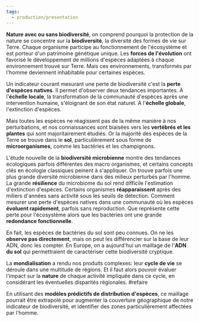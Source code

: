 ```yaml
---
tags:
  - production/presentation
---
```

**Nature avec ou sans biodiversité**, on comprend pourquoi la protection de la nature se concentre sur la **biodiversité**, la diversité des formes de vie sur Terre. Chaque organisme participe au fonctionnement de l'écosystème et est porteur d'un patrimoine génétique unique. Les **forces de l'évolution** ont favorisé le développement de millions d'espèces adaptées à chaque environnement trouvé sur Terre. Mais ces environnements, transformés par l'homme deviennent inhabitable pour certaines espèces.

Un indicateur courant mesurant une perte de biodiversité c'est la **perte d'espèces natives**. Il permet d'observer deux tendances importantes. À l'**échelle locale**, la transformation de la communauté d'espèces après une intervention humaine, s'éloignant de son état naturel. A l'**échelle globale**, l'extinction d'espèces.

Mais toutes les espèces ne réagissent pas de la même manière à nos perturbations, et nos connaissances sont biaisées vers les **vertébrés et les plantes** qui sont majoritairement étudiés. Or la majorité des espèces de la Terre se trouve dans le **sol**, particulièrement sous forme de **microorganismes**, comme les bactéries et les champignons.

L'étude nouvelle de la **biodiversité microbienne** montre des tendances écologiques parfois différentes des macro organismes, et certains concepts clés en écologie classiques peinent à s'appliquer. On trouve parfois une plus grande diversité microbienne dans des milieux perturbés par l'homme. La grande **résilience** du microbiome du sol rend difficile l'estimation d'extinction d'espèces. Certains organismes **réapparaissent** après des miliers d'années sans activité sous les seuils de détection. Comment mesurer une perte d'espèces natives dans une communauté où les espèces **évoluent rapidement**, parfois sans reproduction. Que représente cette perte pour l'écosystème alors que les bactéries ont une grande **redondance fonctionnelle**.

En fait, les espèces de bactéries du sol sont peu connues. On ne les **observe pas directement**, mais on peut les différencier sur la base de leur ADN, donc les compter. En Europe, on a aujourd'hui un maillage de l'**ADN du sol** qui permettraient de caractériser cette biodiversité cryptique. 

La **mondialisation** a rendu nos produits complexes: leur **cycle de vie** se déroule dans une multitude de régions. Et il faut alors pouvoir évaluer l'impact sur la **nature** de chaque activité impliquée dans ce cycle, en considérant les éventuelles disparités régionales. #refaire

En utilisant des **modèles prédictifs de distribution d'espèces**, ce maillage pourrait être extrapolé pour augmenter la couverture géographique de notre indicateur de biodiversité, et identifier des zones particulièrement affectées par l'homme.